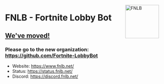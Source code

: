 <a href="https://www.fnlb.net/"><img width="110" height="110" align="right" alt="FNLB" src="https://cdn.fnlb.net/assets/FNLB.png" /></a>

# FNLB - Fortnite Lobby Bot

## [We've moved!](https://github.com/Fortnite-LobbyBot)

### Please go to the new organization: https://github.com/Fortnite-LobbyBot

- Website: https://www.fnlb.net/
- Status: https://status.fnlb.net/
- Discord: https://discord.fnlb.net/
